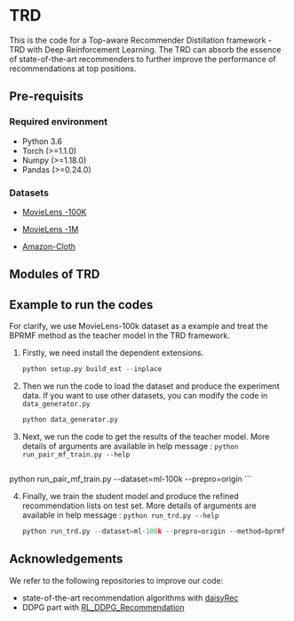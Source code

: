 # TRD
This is the code for a Top-aware Recommender Distillation framework - TRD with Deep Reinforcement Learning.  The TRD can absorb the essence of state-of-the-art recommenders to further improve the performance of recommendations at top positions.

 ## Pre-requisits

### Required environment

- Python 3.6
- Torch (>=1.1.0)
- Numpy (>=1.18.0)
- Pandas (>=0.24.0)

### Datasets

- [MovieLens -100K](https://grouplens.org/datasets/movielens/100k/)

- [MovieLens -1M](https://grouplens.org/datasets/movielens/1m/)

- [Amazon-Cloth](http://snap.stanford.edu/data/amazon/productGraph/categoryFiles/reviews_Clothing_Shoes_and_Jewelry_5.json.gz)

## Modules of TRD



## Example to run the codes

For clarify, we use MovieLens-100k dataset as a example and treat the BPRMF method as the teacher model in the TRD framework.

1. Firstly, we need install the dependent extensions.

   ```python
   python setup.py build_ext --inplace
   ```

2. Then we  run the code to load the dataset and produce the experiment data. If you want to use other datasets, you can modify the code in `data_generator.py`

   ```python
   python data_generator.py
   ```

3.  Next,  we run the code to get the results of the teacher model. More details of arguments are available in help message : `python run_pair_mf_train.py --help`

    ```python
   python run_pair_mf_train.py --dataset=ml-100k --prepro=origin
    ```

4. Finally, we train the student model and produce the refined recommendation lists on test set. More details of arguments are available in help message : `python run_trd.py --help`

   ```python
   python run_trd.py --dataset=ml-100k --prepro=origin --method=bprmf --n_actions=20 --pred_score=0
   ```


## Acknowledgements

We refer to the following repositories to improve our code:

- state-of-the-art recommendation algorithms  with [daisyRec](https://github.com/AmazingDD/daisyRec)
- DDPG part with [RL_DDPG_Recommendation](https://github.com/bcsrn/RL_DDPG_Recommendation)

